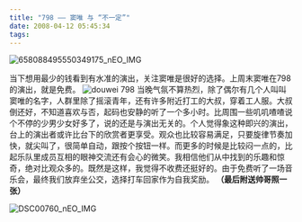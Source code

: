 ```yaml
---
title: "798 —— 窦唯 与 “不一定”"
date: 2008-04-12 05:45:34
tags:
---
```


![658088495550349175_nEO_IMG](../../../images/2008/658088495550349175-neo-img.jpg) 

当下想用最少的钱看到有水准的演出，关注窦唯是很好的选择。上周末窦唯在798的演出，就是免费。 ![douwei 798](../../../images/2008/04/dsc00766-neo-img.jpg) 当晚气氛不算热烈，除了偶尔有几个人叫叫窦唯的名字，人群里除了摇滚青年，还有许多附近打工的大叔，穿着工人服。大叔倒还好，不知道喜欢与否，起码也安静的听了一个多小时。比周围一些叽叽喳喳说个不停的少男少女好多了，说的还是与演出无关的。个人觉得象这种即兴的演出，台上的演出者或许比台下的欣赏者更享受。观众也比较容易满足，只要旋律节奏加快，就尖叫了，很简单自动，跟按个按钮一样。而更多的时候是比较闷一点的，比起乐队里成员互相的眼神交流还有会心的微笑。我相信他们从中找到的乐趣和惊奇，绝对比观众多的。既然是这样，我觉得不收费还挺好的。由于免费听了一场音乐会，最终我们放弃坐公交，选择打车回家作为自我奖励。 
**（最后附送帅哥照一张）** 

![DSC00760_nEO_IMG](../../../images/2008/dsc00760-neo-img.jpg)